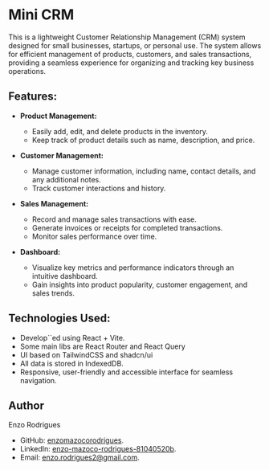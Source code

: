 # Mini CRM

This is a lightweight Customer Relationship Management (CRM) system designed for small businesses, startups, or personal use. The system allows for efficient management of products, customers, and sales transactions, providing a seamless experience for organizing and tracking key business operations.

## Features:

- **Product Management:**
  - Easily add, edit, and delete products in the inventory.
  - Keep track of product details such as name, description, and price.

- **Customer Management:**
  - Manage customer information, including name, contact details, and any additional notes.
  - Track customer interactions and history.

- **Sales Management:**
  - Record and manage sales transactions with ease.
  - Generate invoices or receipts for completed transactions.
  - Monitor sales performance over time.

- **Dashboard:**
  - Visualize key metrics and performance indicators through an intuitive dashboard.
  - Gain insights into product popularity, customer engagement, and sales trends.

## Technologies Used:

- Develop``ed using React + Vite.
- Some main libs are React Router and React Query
- UI based on TailwindCSS and shadcn/ui
- All data is stored in IndexedDB.
- Responsive, user-friendly and accessible interface for seamless navigation.

## Author
Enzo Rodrigues
- GitHub: [enzomazocorodrigues](https://github.com/enzomazocorodrigues).
- LinkedIn: [enzo-mazoco-rodrigues-81040520b](https://www.linkedin.com/in/enzo-mazoco-rodrigues-81040520b).
- Email: [enzo.rodrigues2@gmail.com](mailto:enzo.rodrigues2@gmail.com).

